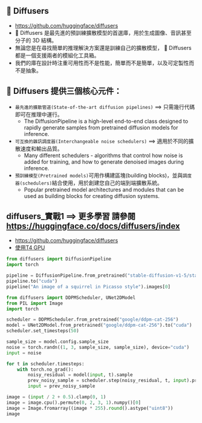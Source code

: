 ## 🤗 Diffusers
- https://github.com/huggingface/diffusers
- 🤗 Diffusers 是最先進的預訓練擴散模型的首選庫，用於生成圖像、音訊甚至分子的 3D 結構。
- 無論您是在尋找簡單的推理解決方案還是訓練自己的擴散模型， 🤗 Diffusers 都是一個支援兩者的模組化工具箱。
- 我們的庫在設計時注重可用性而不是性能，簡單而不是簡單，以及可定製性而不是抽象。

## 🤗 Diffusers 提供三個核心元件：
- `最先進的擴散管道(State-of-the-art diffusion pipelines)` ==> 只需幾行代碼即可在推理中運行。
  - The DiffusionPipeline is a high-level end-to-end class designed to rapidly generate samples from pretrained diffusion models for inference.
- `可互換的雜訊調度器(Interchangeable noise schedulers)` ==> 適用於不同的擴散速度和輸出品質。
  - Many different schedulers - algorithms that control how noise is added for training, and how to generate denoised images during inference.
- `預訓練模型(Pretrained models)`可用作構建區塊(building blocks)，並與`調度器(schedulers)`結合使用，用於創建您自己的端到端擴散系統。
  - Popular pretrained model architectures and modules that can be used as building blocks for creating diffusion systems.

## diffusers_實戰1 ==> 更多學習 請參閱 https://huggingface.co/docs/diffusers/index
- https://github.com/huggingface/diffusers
- [使用T4 GPU](diffusers_實戰1_20250609_2.ipynb)
```python
from diffusers import DiffusionPipeline
import torch

pipeline = DiffusionPipeline.from_pretrained("stable-diffusion-v1-5/stable-diffusion-v1-5", torch_dtype=torch.float16)
pipeline.to("cuda")
pipeline("An image of a squirrel in Picasso style").images[0]
```

```python
from diffusers import DDPMScheduler, UNet2DModel
from PIL import Image
import torch

scheduler = DDPMScheduler.from_pretrained("google/ddpm-cat-256")
model = UNet2DModel.from_pretrained("google/ddpm-cat-256").to("cuda")
scheduler.set_timesteps(50)

sample_size = model.config.sample_size
noise = torch.randn((1, 3, sample_size, sample_size), device="cuda")
input = noise

for t in scheduler.timesteps:
    with torch.no_grad():
        noisy_residual = model(input, t).sample
        prev_noisy_sample = scheduler.step(noisy_residual, t, input).prev_sample
        input = prev_noisy_sample

image = (input / 2 + 0.5).clamp(0, 1)
image = image.cpu().permute(0, 2, 3, 1).numpy()[0]
image = Image.fromarray((image * 255).round().astype("uint8"))
image
```
